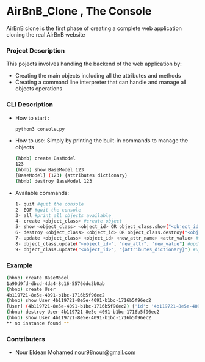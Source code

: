 # AirBnB_Clone , The Console

AirBnB clone is the first phase of creating a complete web application cloning the real AirBnB website


### Project Description
This pojects involves handling the backend of the web application by:
* Creating the main objects including all the attributes and methods
* Creating a command line interpreter that can handle and manage all objects operations                                              
### CLI Description

* How to start :
    ```bash
    python3 console.py
    ```
* How to use:
    Simply by printing the built-in commands to manage the objects
    ```bash
    (hbnb) create BasModel
    123
    (hbnb) show BaseModel 123
    [BaseModel] (123) {attributes dictionary}
    (hbnb) destroy BaseModel 123
    ```
* Available commands:
    
    ```bash
    1- quit #quit the console
    2- EOF #quit the console
    3- all #print all objects available
    4- create <object_class> #create object
    5- show <object_class> <object_id> OR object_class.show("<object_id>") #show object data
    6- destroy <object_class> <object_id> OR object_class.destroy("<object_id>") #delete object
    7- update <object_class> <object_id> <new_attr_name> <attr_value> #update object
    8- object_class.update("<object_id>", "new_attr", "new_value") #update object
    9- object_class.update("<object_id>", "{attributes_dictionary}") #update object
    
### Example

```bash
(hbnb) create BaseModel
1a90d9fd-dbcd-4da4-8c16-5576ddc3b0ab
(hbnb) create User
4b119721-8e5e-4091-b1bc-1716b5f96ec2
(hbnb) show User 4b119721-8e5e-4091-b1bc-1716b5f96ec2
[User] (4b119721-8e5e-4091-b1bc-1716b5f96ec2) {'id': '4b119721-8e5e-4091-b1bc-1716b5f96ec2', ... }
(hbnb) destroy User 4b119721-8e5e-4091-b1bc-1716b5f96ec2
(hbnb) show User 4b119721-8e5e-4091-b1bc-1716b5f96ec2
** no instance found **
```
### Contributers

* Nour Eldean Mohamed <nour98nour@gmail.com>
